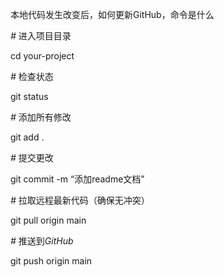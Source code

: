 
本地代码发生改变后，如何更新GitHub，命令是什么

*#* 进入项目目录

cd your-project



*#* 检查状态

git status



*#* 添加所有修改

git add .



*#* 提交更改

git commit -m “添加readme文档”



*#* 拉取远程最新代码（确保无冲突）

git pull origin main



*#* 推送到*GitHub*

git push origin main

